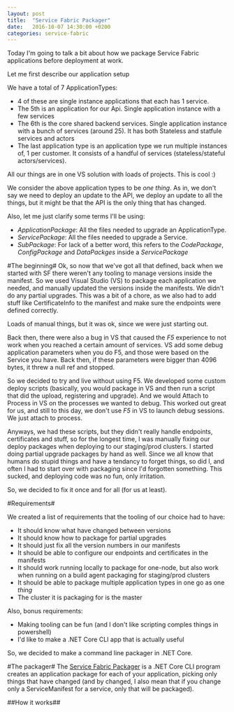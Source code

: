```yaml
---
layout: post
title:  "Service Fabric Packager"
date:   2016-10-07 14:30:00 +0200
categories: service-fabric
---
```


Today I'm going to talk a bit about how we package Service Fabric applications before deployment at work.

Let me first describe our application setup

We have a total of 7 ApplicationTypes:
* 4 of these are single instance applications that each has 1 service.
* The 5th is an application for our Api. Single application instance with a few services
* The 6th is the core shared backend services. Single application instance with a bunch of services (around 25). It has both Stateless and statfule services and actors
* The last application type is an application type we run multiple instances of, 1 per customer. It consists of a handful of services (stateless/stateful actors/services).

All our things are in one VS solution with loads of projects. This is cool :)

We consider the above application types to be _one thing_. As in, we don't say we need to deploy an update to the API, we deploy an update to all the things, but it might be that the API is the only thing that has changed.

Also, let me just clarify some terms I'll be using:
* _ApplicationPackage_: All the files needed to upgrade an ApplicationType.
* _ServicePackage_: All the files needed to upgrade a Service.
* _SubPackage_: For lack of a better word, this refers to the _CodePackage_, _ConfigPackage_ and _DataPackges_ inside a _ServicePackage_

#The beginning#
Ok, so now that we've got all that defined, back when we started with SF there weren't any tooling to manage versions inside the manifest. So we used Visual Studio (VS) to package each application we needed, and manually updated the versions inside the manifests. We didn't do any partial upgrades. This was a bit of a chore, as we also had to add stuff like CertificateInfo to the manifest and make sure the endpoints were defined correctly.

Loads of manual things, but it was ok, since we were just starting out.

Back then, there were also a bug in VS that caused the _F5_ experience to not work when you reached a certain amount of services. VS add some debug application parameters when you do F5, and those were based on the Service you have. Back then, if these parameters were bigger than 4096 bytes, it threw a null ref and stopped.

So we decided to try and live without using F5. We developed some custom deploy scripts (basically, you would package in VS and then run a script that did the upload, registering and upgrade). And we would Attach to Process in VS on the processes we wanted to debug. This worked out great for us, and still to this day, we don't use _F5_ in VS to launch debug sessions. We just attach to process.

Anyways, we had these scripts, but they didn't really handle endpoints, certificates and stuff, so for the longest time, I was manually fixing our deploy packages when deploying to our staging/prod clusters. I started doing partial upgrade packages by hand as well. Since we all know that humans do stupid things and have a tendancy to forget things, so did I, and often I had to start over with packaging since I'd forgotten something. This sucked, and deploying code was no fun, only irritation.

So, we decided to fix it once and for all (for us at least).

#Requirements#

We created a list of requirements that the tooling of our choice had to have:
* It should know what have changed between versions
* It should know how to package for partial upgrades
* It should just fix all the version numbers in our manifests
* It should be able to configure our endpoints and certificates in the manifests
* It should work running locally to package for one-node, but also work when running on a build agent packaging for staging/prod clusters
* It should be able to package multiple application types in one go as one _thing_
* The cluster it is packaging for is the master

Also, bonus requirements:
* Making tooling can be fun (and I don't like scripting comples things in powershell)
* I'd like to make a .NET Core CLI app that is actually useful

So, we decided to make a command line packager in .NET Core.

#The packager#
The [Service Fabric Packager](https://github.com/proactima/ServiceFabricPackager) is a .NET Core CLI program creates an application package for each of your application, picking only things that have changed (and by changed, I also mean that if you change only a ServiceManifest for a service, only that will be packaged).

##How it works##
